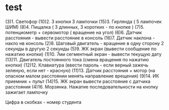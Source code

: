 # test
(3)1. Светофор
(10)2. 3 кнопки 3 лампочки
(15)3. Гирлянда ( 5 лампочек ШИМ)
(8)4. Пищалка ( 3 длинных, 3 коротких - по кнопке )
(7)5. потенциометр + сервомотор ( вращение на угол) 
(6)6. Датчик расстояния - вывести расстояние в консоль
(16)7. Датчик наклона - накло нв консоль
(2)8. Шаговый двигатель - вращение в одну сторону 2 секунды в другую 2 секунды
(5)9. ЖК экран (вывести сообщение по нажатию кнопки)
(1)10. 7ми сегментный экран - вывести текущую дату
(13)11. Двигатель постоянного тока (смена вращения по нажатию кнопки)
(12)12. Клавиатура (ввести пароль - если верный зажечь зеленую, если нет - красную)
(11)13. Датчик расстояния + мотор (на опасном малом расстоянии менять направление врещения)
(9)14. ИК приемник + пульт
(14)15. ЖК экран вывести расстояние с датчика расстояния
(4)16. Морзянка. Нажатие последовательности на кнопку зажигает лампочку



Цифра в скобках - номер студента

